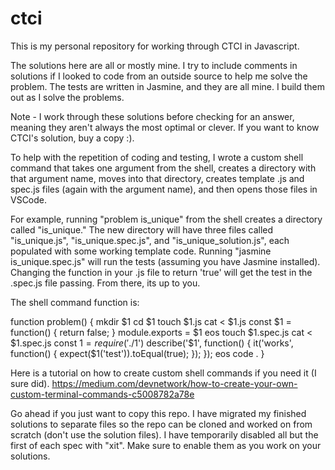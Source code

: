 # ctci

This is my personal repository for working through CTCI in Javascript.

The solutions here are all or mostly mine. I try to include comments in solutions if I looked to code from an outside source to help me solve the problem. The tests are written in Jasmine, and they are all mine. I build them out as I solve the problems.

Note - I work through these solutions before checking for an answer, meaning they aren't always the most optimal or clever. If you want to know CTCI's solution, buy a copy :).

To help with the repetition of coding and testing, I wrote a custom shell command that takes one argument from the shell, creates a directory with that argument name, moves into that directory, creates template .js and spec.js files (again with the argument name), and then opens those files in VSCode.

For example, running "problem is_unique" from the shell creates a directory called "is_unique." The new directory will have three files called "is_unique.js", "is_unique.spec.js", and "is_unique_solution.js", each populated with some working template code. Running "jasmine is_unique.spec.js" will run the tests (assuming you have Jasmine installed). Changing the function in your .js file to return 'true' will get the test in the .spec.js file passing. From there, its up to you.

The shell command function is:

function problem() {
mkdir $1
cd $1
touch $1.js
cat <<eos > $1.js
const $1 = function() {
return false;
}
module.exports = $1
eos
touch $1.spec.js
cat <<eos > $1.spec.js
const $1 = require('./$1')
describe('$1', function() {
it('works', function() {
expect($1('test')).toEqual(true);
});
});
eos
code .
}

Here is a tutorial on how to create custom shell commands if you need it (I sure did). https://medium.com/devnetwork/how-to-create-your-own-custom-terminal-commands-c5008782a78e

Go ahead if you just want to copy this repo. I have migrated my finished solutions to separate files so the repo can be cloned and worked on from scratch (don't use the solution files). I have temporarily disabled all but the first of each spec with "xit". Make sure to enable them as you work on your solutions.
